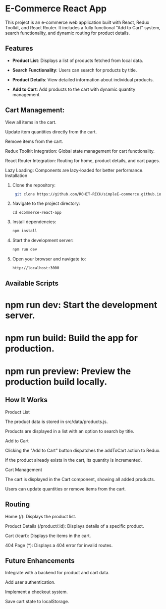 # E-Commerce React App

This project is an e-commerce web application built with React, Redux Toolkit, and React Router. It includes a fully functional "Add to Cart" system, search functionality, and dynamic routing for product details.

## Features

- **Product List**: Displays a list of products fetched from local data.

- **Search Functionality**: Users can search for products by title.

- **Product Details**: View detailed information about individual products.

- **Add to Cart**: Add products to the cart with dynamic quantity management.

## Cart Management:

View all items in the cart.

Update item quantities directly from the cart.

Remove items from the cart.

Redux Toolkit Integration: Global state management for cart functionality.

React Router Integration: Routing for home, product details, and cart pages.

Lazy Loading: Components are lazy-loaded for better performance.
Installation

1. Clone the repository:
   ```bash
    git clone https://github.com/ROHIT-RICH/simpleE-commerce.github.io
    ```

2. Navigate to the project directory:

   ``` bach 
   cd ecommerce-react-app
   ```

3. Install dependencies:
   ```bash
   npm install
   ```

4. Start the development server:
   ```bash
   npm run dev
   ```

5. Open your browser and navigate to:
   ```bash
   http://localhost:3000
   ```

## Available Scripts

# npm run dev: Start the development server.

# npm run build: Build the app for production.

# npm run preview: Preview the production build locally.

## How It Works

Product List

The product data is stored in src/data/products.js.

Products are displayed in a list with an option to search by title.

Add to Cart

Clicking the "Add to Cart" button dispatches the addToCart action to Redux.

If the product already exists in the cart, its quantity is incremented.

Cart Management

The cart is displayed in the Cart component, showing all added products.

Users can update quantities or remove items from the cart.

## Routing

Home (/): Displays the product list.

Product Details (/product/:id): Displays details of a specific product.

Cart (/cart): Displays the items in the cart.

404 Page (*): Displays a 404 error for invalid routes.

## Future Enhancements

Integrate with a backend for product and cart data.

Add user authentication.

Implement a checkout system.

Save cart state to localStorage.
